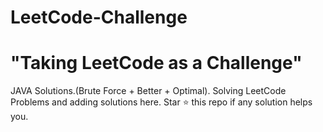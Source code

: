 # LeetCode-Challenge
# "Taking LeetCode as a Challenge"
JAVA Solutions.(Brute Force + Better + Optimal).
Solving LeetCode Problems and adding solutions here.
Star ⭐ this repo if any solution helps you.



